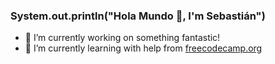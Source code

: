 ### System.out.println("Hola Mundo 👋, I'm Sebastián") 

- 🔭 I’m currently working on something fantastic!
- 🌱 I’m currently learning with help from [freecodecamp.org](https://www.freecodecamp.org/)

